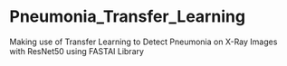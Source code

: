 # Pneumonia_Transfer_Learning
Making use of Transfer Learning to Detect Pneumonia on X-Ray Images with ResNet50 using FASTAI Library

